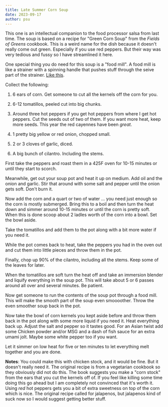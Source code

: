 ```yaml
---
title: Late Summer Corn Soup
date: 2023-09-17
author: psu
---
```


This one is an intellectual companion to the food processor salsa from last time. The soup
is based on a recipe for "Green Corn Soup" from the _Fields of Greens_ cookbook. This is a
weird name for the dish because it doesn't really come out green. Especially if you use
red peppers. But their way was very tedious and fussy so I have streamlined it here.

One special thing you do need for this soup is a "food mill".  A food mill is like a
strainer with a spinning handle that pushes stuff through the seive part of the strainer.
[Like this](https://www.amazon.com/OXO-Good-Grips-Food-1071478/dp/B000I0MGKE/).

Collect the following:

1. 6 ears of corn. Get someone to cut all the kernels off the corn for you.

2. 6-12 tomatillos, peeled cut into big chunks.

3. Around three hot peppers if you get hot peppers from where I get hot peppers. Cut the
   seeds out of two of them. If you want more heat, keep more seeds. This year the red
   cayennes have been _great_.

4. 1 pretty big yellow or red onion, chopped small.

5. 2 or 3 cloves of garlic, diced.

6. A big bunch of cilantro. Including the stems.

First take the peppers and roast them in a 425F oven for 10-15 minutes or until they start
to scorch.

Meanwhile, get out your soup pot and heat it up on medium. Add oil and the onion and
garlic. Stir that around with some salt and pepper until the onion gets soft. Don't burn
it.

Now add the corn and a quart or two of water ... you need just enough so the corn is
mostly submerged. Bring this to a boil and then turn the heat down and simmer around 10-15
minutes or until the corn is pretty soft. When this is done scoop about 2 ladles worth of
the corn into a bowl. Set the bowl aside.

Take the tomatillos and add them to the pot along with a bit more water if you need it.

While the pot comes back to heat, take the peppers you had in the oven out and cut them
into little pieces and throw them in the pot.

Finally, chop up 90% of the cilantro, including all the stems. Keep some of the leaves for
later.

When the tomatillos are soft turn the heat off and take an immersion blender and liquify
everything in the soup pot. This will take about 5 or 6 passes around all over and several
minutes. Be patient.

Now get someone to run the contents of the soup pot through a food mill. This will make
the smooth part of the soup even smoooother. Throw the even smoother soup back in the pot.

Now take the bowl of corn kernels you kept aside before and throw them back in the pot
along with some more liquid if you need it. Heat everything back up. Adjust the salt and
pepper so it tastes good. For an Asian twist add some Chicken powder and/or MSG and a dash
of fish sauce for an extra umami jolt. Maybe some white pepper too if you want.

Let it simmer on low heat for five or ten minutes to let everything melt together and you
are done.

**Notes**: You could make this with chicken stock, and it would be fine. But it doesn't
really need it. The original recipe is from a vegetarian cookbook so they obviously did
not do this. The book suggests you make a "corn stock" from the ears that you cut the
kernels off of. If you feel like killing some time doing this go ahead but I am completely
not convinced that it's worth it. Using _red_ hot peppers gets you a bit of extra
sweetness on top of the corn which is nice. The original recipe called for jalapenos, but
jalapenos kind of suck now so I would suggest getting better stuff.
